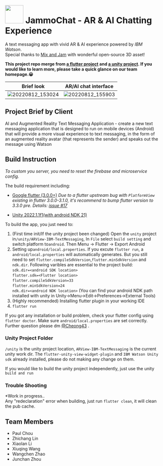 #  <img src="https://user-images.githubusercontent.com/13105267/184379189-378c004f-26e2-45a7-b5a8-0c3fe310e49c.jpg" width="60" height="60"> JammoChat - AR & AI Chatting Experience 

A text messaging app with vivid AR & AI experience powered by *IBM Watson*.  
Special thanks to [Mix and Jam](https://www.youtube.com/c/mixandjam) with wonderful open-source 3D asset!  

**This project repo merge from [a flutter project](https://github.com/UoB-IBM-TextMessaging-Team/ar_ai_textmessaging_main) and [a unity project](https://github.com/UoB-IBM-TextMessaging-Team/ar_ai_textmessaging_unity). If you would like to learn more, please take a quick glance on our team homepage.:grinning:**

Brief look             |  AR/AI chat interface
:-------------------------:|:-------------------------:
![20220812_153024](https://user-images.githubusercontent.com/13105267/184378612-d688535d-3a87-4ff2-ad1b-8755ac95ba5f.gif)  |   ![20220812_155903](https://user-images.githubusercontent.com/13105267/184383193-325864c3-2864-4fc9-ba59-6b24ef1faf62.gif)


## Project Brief by Client

AI and Augmented Reality Text Messaging Application - create a new text messaging application that is designed to run on mobile devices (Android) that will provide a more visual experience to text messaging, in the form of an augmented reality avatar (that represents the sender) and speaks out the message using Watson


## Build Instruction

*To custom you server, you need to reset the firebase and microservice config.*

The build requirement including:

* [Google flutter (3.0.0+)](https://docs.flutter.dev/get-started/install)
*Due to a flutter upstream bug with `PlatformView` existing in flutter 3.0.0-3.1.0, it's recommend to bump flutter version to 3.3.0 pre. Details: [issue #17](https://github.com/UoB-IBM-TextMessaging-Team/ar_ai_textmessaging_unity/issues/17)*

* [Unity 2022.1.1f1(with android NDK 21)](https://unity3d.com/get-unity/download)

To build the app, you just need to:

1. (First time init/If the unity project been changed) Open the `unity` project in`/unity/ARView-IBM-TextMessaging`, In `File` select `build setting` and switch platform to`android`. Then Menu -> Flutter -> Export Android
2. Setting up`android/local.properties`. If you excute `flutter run`, a `android/local.properties` will automatically generates. But you still need to set `flutter.compileSdkVersion`,`flutter.minSdkVersion` and  `ndk.dir`. Following varibles are essential to the project build:    
   `sdk.dir=<android SDK location>`  
   `flutter.sdk=<Flutter location>`  
   `flutter.compileSdkVersion=33`  
   `flutter.minSdkVersion=24`  
   `ndk.dir=<android NDK location>`    (You can find your android NDK path installed with unity in Unity->Menu->Edit->Preferences->External Tools)
3. (Highly recommended) Installing flutter plugin in your working IDE
4. `flutter run`    

If you got any installation or build problem, check your flutter config using `flutter doctor`. Make sure `android/local.properties` are set correctly. Further question please dm [@Cheong43](https://github.com/Cheong43) .

### Unity Project Folder

`/unity` is the unity project location, `ARView-IBM-TextMessaging` is the current unity work dir. The `flutter-unity-view-widget-plugin` and `IBM Watson Unity sdk` already installed, please do not making any change on them.

If you would like to build the unity project independently, just use the unity `build and run`

### Trouble Shooting

*Work in progress..    
Any "redeclaration" error when building, just run `flutter clean`, it will clean the pub cache.    

## Team Members
- Paul Chou
- Zhichang Lin
- Xiaolan Li
- Xiuqing Wang
- Wangchen Zhao
- Junchan Zhou



